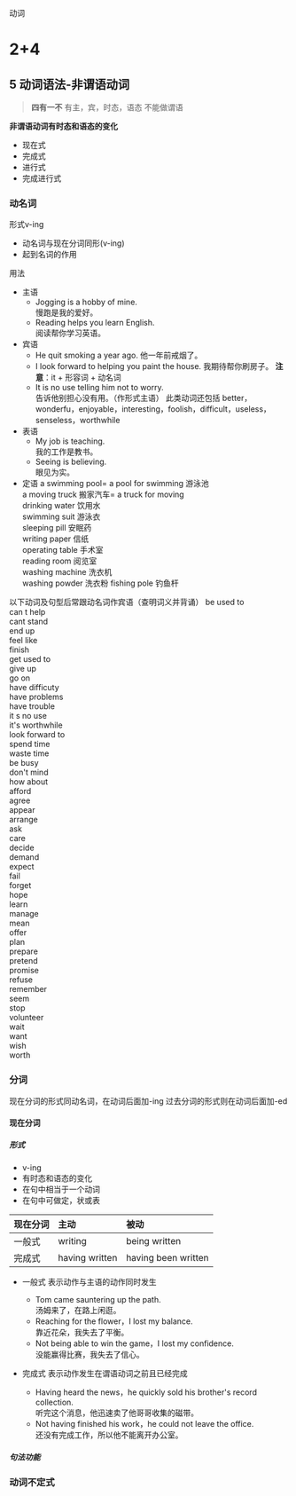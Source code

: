 动词
# 2+4

## 5 动词语法-非谓语动词
> **四有一不**
> 有主，宾，时态，语态
> 不能做谓语

**非谓语动词有时态和语态的变化**
- 现在式
- 完成式
- 进行式
- 完成进行式

### 动名词
形式v-ing
- 动名词与现在分词同形(v-ing)
- 起到名词的作用

用法
- 主语
    - Jogging is a hobby of mine.  
    慢跑是我的爱好。
    - Reading helps you learn English.  
    阅读帮你学习英语。
- 宾语
    - He quit smoking a year ago.
    他一年前戒烟了。
    - I look forward to helping you paint the house.
    我期待帮你刷房子。
    **注意**：it + 形容词 + 动名词    
    - It is no use telling him not to worry.  
    告诉他别担心没有用。（作形式主语）
    此类动词还包括 better，wonderfu，enjoyable，interesting，foolish，difficult，useless，senseless，worthwhile
- 表语
    - My job is teaching.  
    我的工作是教书。  
    - Seeing is believing.  
    眼见为实。  
- 定语
    a swimming pool= a pool for swimming 游泳池  
    a moving truck 搬家汽车= a truck for moving  
    drinking water 饮用水  
    swimming suit 游泳衣  
    sleeping pill 安眠药  
    writing paper 信纸  
    operating table 手术室  
    reading room 阅览室  
    washing machine 洗衣机  
    washing powder 洗衣粉
    fishing pole 钓鱼杆

以下动词及句型后常跟动名词作宾语（查明词义并背诵）
be used to  
can t help  
cant stand  
end up  
feel like  
finish  
get used to  
give up  
go on  
have difficuty  
have problems  
have trouble  
it s no use  
it's worthwhile    
look forward to  
spend time  
waste time  
be busy  
don't mind  
how about  
afford  
agree  
appear  
arrange  
ask  
care  
decide  
demand  
expect  
fail  
forget  
hope  
learn  
manage  
mean  
offer  
plan  
prepare  
pretend  
promise  
refuse  
remember  
seem  
stop  
volunteer  
wait  
want  
wish  
worth  

### 分词
现在分词的形式同动名词，在动词后面加-ing
过去分词的形式则在动词后面加-ed
#### 现在分词
##### 形式
- v-ing
- 有时态和语态的变化
- 在句中相当于一个动词
- 在句中可做定，状或表

|现在分词|主动|被动|
|:------|:----|:----|
|一般式|writing|being written|
|完成式|having written|having been written|

- 一般式 表示动作与主语的动作同时发生
  - Tom came sauntering up the path.  
  汤姆来了，在路上闲逛。
  - Reaching for the flower，I lost my balance.  
  靠近花朵，我失去了平衡。
  - Not being able to win the game，I lost my confidence.  
  没能赢得比赛，我失去了信心。

- 完成式 表示动作发生在谓语动词之前且已经完成
  - Having heard the news，he quickly sold his brother's record collection.  
  听完这个消息，他迅速卖了他哥哥收集的磁带。  
  - Not having finished his work，he could not leave the office.  
  还没有完成工作，所以他不能离开办公室。  

##### 句法功能
### 动词不定式

